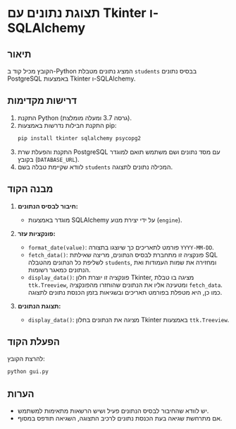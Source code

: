 # תצוגת נתונים עם Tkinter ו-SQLAlchemy

## תיאור

הקובץ מכיל קוד ב-Python המציג נתונים מטבלת `students` בבסיס נתונים PostgreSQL באמצעות Tkinter ו-SQLAlchemy.

## דרישות מקדימות

1. התקנת Python (גרסה 3.7 ומעלה מומלצת).
2. התקנת חבילות נדרשות באמצעות pip:
   ```sh
   pip install tkinter sqlalchemy psycopg2
   ```
3. התקנת והפעלת שרת PostgreSQL עם מסד נתונים ושם משתמש תואם למוגדר בקובץ (`DATABASE_URL`).
4. לוודא שקיימת טבלה בשם `students` המכילה נתונים לתצוגה.

## מבנה הקוד

1. **חיבור לבסיס הנתונים:**

   - מוגדר באמצעות SQLAlchemy על ידי יצירת מנוע (`engine`).

2. **פונקציות עזר:**

   - `format_date(value)`: פורמט לתאריכים כך שיוצגו בתצורה `YYYY-MM-DD`.
   - `fetch_data()`: פונקציה זו מתחברת לבסיס הנתונים, מריצה שאילתת SQL לשליפת כל הנתונים מהטבלה `students`, ומחזירה את שמות העמודות ואת הנתונים כמאגר רשומות.
   - `display_data()`: פונקציה זו יוצרת חלון Tkinter, מציגה בו טבלת `ttk.Treeview`, ומטעינה אליו את הנתונים שהוחזרו מהפונקציה `fetch_data`. כמו כן, היא מטפלת בפורמט תאריכים ובשגיאות בזמן הכנסת נתונים לתצוגה.

3. **תצוגת הנתונים:**

   - `display_data()`: מציגה את הנתונים בחלון Tkinter באמצעות `ttk.Treeview`.

## הפעלת הקוד

להרצת הקובץ:

```sh
python gui.py
```

## הערות

- יש לוודא שהחיבור לבסיס הנתונים פעיל ושיש הרשאות מתאימות למשתמש.
- אם מתרחשת שגיאה בעת הכנסת נתונים לרכיב התצוגה, השגיאה תודפס במסוף.

